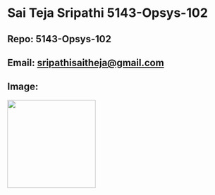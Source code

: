 #  Sai Teja Sripathi 5143-Opsys-102

## Repo: 5143-Opsys-102

## Email: sripathisaitheja@gmail.com

## Image:

<img src = "https://github.com/saisri07/4883-software-tools-sripathi/blob/main/PPIC.jpeg" width = 200>
